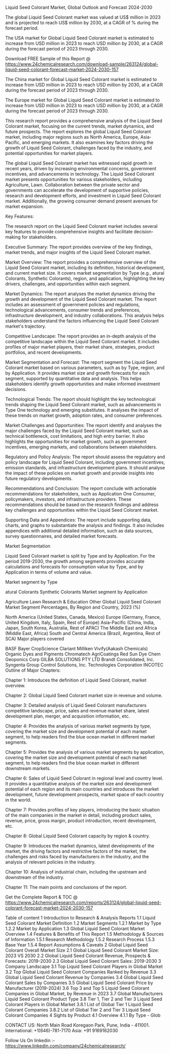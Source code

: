 Liquid Seed Colorant Market, Global Outlook and Forecast 2024-2030

The global Liquid Seed Colorant market was valued at US$ million in 2023 and is projected to reach US$ million by 2030, at a CAGR of % during the forecast period.

The USA market for Global Liquid Seed Colorant market is estimated to increase from USD million in 2023 to reach USD million by 2030, at a CAGR during the forecast period of 2023 through 2030.

Download FREE Sample of this Report @ https://www.24chemicalresearch.com/download-sample/263124/global-liquid-seed-colorant-forecast-market-2024-2030-157

The China market for Global Liquid Seed Colorant market is estimated to increase from USD million in 2023 to reach USD million by 2030, at a CAGR during the forecast period of 2023 through 2030.

The Europe market for Global Liquid Seed Colorant market is estimated to increase from USD million in 2023 to reach USD million by 2030, at a CAGR during the forecast period of 2023 through 2030.

This research report provides a comprehensive analysis of the Liquid Seed Colorant market, focusing on the current trends, market dynamics, and future prospects. The report explores the global Liquid Seed Colorant market, including major regions such as North America, Europe, Asia-Pacific, and emerging markets. It also examines key factors driving the growth of Liquid Seed Colorant, challenges faced by the industry, and potential opportunities for market players.

The global Liquid Seed Colorant market has witnessed rapid growth in recent years, driven by increasing environmental concerns, government incentives, and advancements in technology. The Liquid Seed Colorant market presents opportunities for various stakeholders, including Agriculture, Lawn. Collaboration between the private sector and governments can accelerate the development of supportive policies, research and development efforts, and investment in Liquid Seed Colorant market. Additionally, the growing consumer demand present avenues for market expansion.

Key Features:

The research report on the Liquid Seed Colorant market includes several key features to provide comprehensive insights and facilitate decision-making for stakeholders.

Executive Summary: The report provides overview of the key findings, market trends, and major insights of the Liquid Seed Colorant market.

Market Overview: The report provides a comprehensive overview of the Liquid Seed Colorant market, including its definition, historical development, and current market size. It covers market segmentation by Type (e.g., atural Colorants, Synthetic Colorants), region, and application, highlighting the key drivers, challenges, and opportunities within each segment.

Market Dynamics: The report analyses the market dynamics driving the growth and development of the Liquid Seed Colorant market. The report includes an assessment of government policies and regulations, technological advancements, consumer trends and preferences, infrastructure development, and industry collaborations. This analysis helps stakeholders understand the factors influencing the Liquid Seed Colorant market's trajectory.

Competitive Landscape: The report provides an in-depth analysis of the competitive landscape within the Liquid Seed Colorant market. It includes profiles of major market players, their market share, strategies, product portfolios, and recent developments.

Market Segmentation and Forecast: The report segment the Liquid Seed Colorant market based on various parameters, such as by Type, region, and by Application. It provides market size and growth forecasts for each segment, supported by quantitative data and analysis. This helps stakeholders identify growth opportunities and make informed investment decisions.

Technological Trends: The report should highlight the key technological trends shaping the Liquid Seed Colorant market, such as advancements in Type One technology and emerging substitutes. It analyses the impact of these trends on market growth, adoption rates, and consumer preferences.

Market Challenges and Opportunities: The report identify and analyses the major challenges faced by the Liquid Seed Colorant market, such as technical bottleneck, cost limitations, and high entry barrier. It also highlights the opportunities for market growth, such as government incentives, emerging markets, and collaborations between stakeholders.

Regulatory and Policy Analysis: The report should assess the regulatory and policy landscape for Liquid Seed Colorant, including government incentives, emission standards, and infrastructure development plans. It should analyse the impact of these policies on market growth and provide insights into future regulatory developments.

Recommendations and Conclusion: The report conclude with actionable recommendations for stakeholders, such as Application One Consumer, policymakers, investors, and infrastructure providers. These recommendations should be based on the research findings and address key challenges and opportunities within the Liquid Seed Colorant market.

Supporting Data and Appendices: The report include supporting data, charts, and graphs to substantiate the analysis and findings. It also includes appendices with additional detailed information, such as data sources, survey questionnaires, and detailed market forecasts.

Market Segmentation

Liquid Seed Colorant market is split by Type and by Application. For the period 2019-2030, the growth among segments provides accurate calculations and forecasts for consumption value by Type, and by Application in terms of volume and value.

Market segment by Type

atural Colorants
Synthetic Colorants
Market segment by Application

Agriculture
Lawn
Research & Education
Other
Global Liquid Seed Colorant Market Segment Percentages, By Region and Country, 2023 (%)

North America (United States, Canada, Mexico)
Europe (Germany, France, United Kingdom, Italy, Spain, Rest of Europe)
Asia-Pacific (China, India, Japan, South Korea, Australia, Rest of APAC)
The Middle East and Africa (Middle East, Africa)
South and Central America (Brazil, Argentina, Rest of SCA)
Major players covered

BASF
Bayer CropScience
Clariant
Milliken
Vivify(Aakash Chemicals)
Organic Dyes and Pigments
Chromatech
AgriCoatings
Red Sun Dye Chem
Geoponics Corp
GILBA SOLUTIONS PTY LTD
Brandt Consolidated, Inc.
Syngenta Group
Control Solutions, Inc.
Technologies Corporation
INCOTEC
Outline of Major Chapters:

Chapter 1: Introduces the definition of Liquid Seed Colorant, market overview.

Chapter 2: Global Liquid Seed Colorant market size in revenue and volume.

Chapter 3: Detailed analysis of Liquid Seed Colorant manufacturers competitive landscape, price, sales and revenue market share, latest development plan, merger, and acquisition information, etc.

Chapter 4: Provides the analysis of various market segments by type, covering the market size and development potential of each market segment, to help readers find the blue ocean market in different market segments.

Chapter 5: Provides the analysis of various market segments by application, covering the market size and development potential of each market segment, to help readers find the blue ocean market in different downstream markets.

Chapter 6: Sales of Liquid Seed Colorant in regional level and country level. It provides a quantitative analysis of the market size and development potential of each region and its main countries and introduces the market development, future development prospects, market space of each country in the world.

Chapter 7: Provides profiles of key players, introducing the basic situation of the main companies in the market in detail, including product sales, revenue, price, gross margin, product introduction, recent development, etc.

Chapter 8: Global Liquid Seed Colorant capacity by region & country.

Chapter 9: Introduces the market dynamics, latest developments of the market, the driving factors and restrictive factors of the market, the challenges and risks faced by manufacturers in the industry, and the analysis of relevant policies in the industry.

Chapter 10: Analysis of industrial chain, including the upstream and downstream of the industry.

Chapter 11: The main points and conclusions of the report.

Get the Complete Report & TOC @ https://www.24chemicalresearch.com/reports/263124/global-liquid-seed-colorant-forecast-market-2024-2030-157

Table of content
1 Introduction to Research & Analysis Reports
1.1 Liquid Seed Colorant Market Definition
1.2 Market Segments
1.2.1 Market by Type
1.2.2 Market by Application
1.3 Global Liquid Seed Colorant Market Overview
1.4 Features & Benefits of This Report
1.5 Methodology & Sources of Information
1.5.1 Research Methodology
1.5.2 Research Process
1.5.3 Base Year
1.5.4 Report Assumptions & Caveats
2 Global Liquid Seed Colorant Overall Market Size
2.1 Global Liquid Seed Colorant Market Size: 2023 VS 2030
2.2 Global Liquid Seed Colorant Revenue, Prospects & Forecasts: 2019-2030
2.3 Global Liquid Seed Colorant Sales: 2019-2030
3 Company Landscape
3.1 Top Liquid Seed Colorant Players in Global Market
3.2 Top Global Liquid Seed Colorant Companies Ranked by Revenue
3.3 Global Liquid Seed Colorant Revenue by Companies
3.4 Global Liquid Seed Colorant Sales by Companies
3.5 Global Liquid Seed Colorant Price by Manufacturer (2019-2024)
3.6 Top 3 and Top 5 Liquid Seed Colorant Companies in Global Market, by Revenue in 2023
3.7 Global Manufacturers Liquid Seed Colorant Product Type
3.8 Tier 1, Tier 2 and Tier 3 Liquid Seed Colorant Players in Global Market
3.8.1 List of Global Tier 1 Liquid Seed Colorant Companies
3.8.2 List of Global Tier 2 and Tier 3 Liquid Seed Colorant Companies
4 Sights by Product
4.1 Overview
4.1.1 By Type - Glob

CONTACT US:
North Main Road Koregaon Park, Pune, India - 411001.
International: +1(646)-781-7170
Asia: +91 9169162030

Follow Us On linkedin :- https://www.linkedin.com/company/24chemicalresearch/
